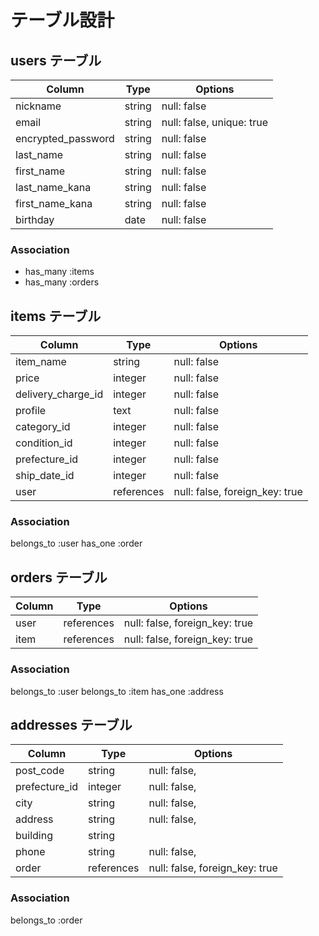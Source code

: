 # テーブル設計

## users テーブル

| Column             | Type    | Options                   |
| ------------------ | ------- | ------------------------- |
| nickname           | string  | null: false               |
| email              | string  | null: false, unique: true |
| encrypted_password | string  | null: false               |
| last_name          | string  | null: false               |
| first_name         | string  | null: false               |
| last_name_kana     | string  | null: false               |
| first_name_kana    | string  | null: false               |
| birthday           | date    | null: false               |

### Association

- has_many :items
- has_many :orders

## items テーブル

| Column             | Type       | Options                        |
| ------------------ | ---------- | ------------------------------ |
| item_name          | string     | null: false                    |
| price              | integer    | null: false                    |
| delivery_charge_id | integer    | null: false                    |
| profile            | text       | null: false                    |
| category_id        | integer    | null: false                    |
| condition_id       | integer    | null: false                    |
| prefecture_id      | integer    | null: false                    |
| ship_date_id       | integer    | null: false                    |
| user               | references | null: false, foreign_key: true |

### Association

belongs_to :user
has_one :order

## orders テーブル

| Column  | Type       | Options                        |
| ------- | ---------- | ------------------------------ |
| user    | references | null: false, foreign_key: true |
| item    | references | null: false, foreign_key: true |

### Association

belongs_to :user
belongs_to :item
has_one :address

## addresses テーブル

| Column        | Type        | Options                        |
| ------------- | ----------- | ------------------------------ |
| post_code     | string      | null: false,                   |
| prefecture_id | integer     | null: false,                   |
| city          | string      | null: false,                   |
| address       | string      | null: false,                   |
| building      | string      |                                |
| phone         | string      | null: false,                   |
| order         | references  | null: false, foreign_key: true |

### Association

belongs_to :order